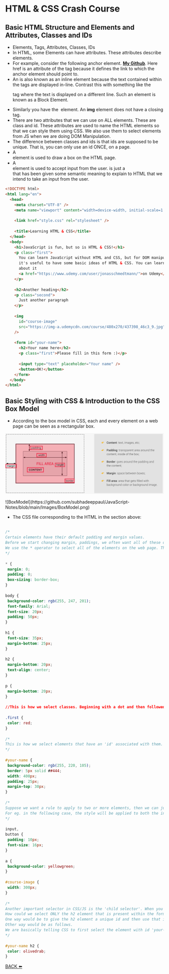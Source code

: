 
# HTML & CSS Crash Course

## Basic HTML Structure and Elements and Attributes, Classes and IDs

- Elements, Tags, Attributes, Classes, IDs
- In HTML, some Elements can have attributes. These attributes describe elements.
- For example, consider the following anchor element. **<a href="https://github.com/subhadeep">My Github</a>**. Here href is an attribute of the <a> tag because it defines the link to which the anchor element should point to.
- An **<a>** is also known as an inline element because the text contained within the **<a>** tags are displayed in-line. Contrast this with something like the **<p>** tag where the text is displayed on a different line. Such an element is known as a Block Element.
- Similarly you have the **<img src="https://github.com/subhadeep" alt="">** element. An **img** element does not have a closing tag.
- There are two attributes that we can use on ALL elements. These are class and id. These attributes are used to name the HTML elements so that we can style them using CSS. We also use them to select elements from JS when we are doing DOM Manipulation.
- The difference between classes and ids is that ids are supposed to be unique. That is, you can only use an id ONCE, on a page.
- A **<div>** element is used to draw a box on the HTML page.
- A **<form>** element is used to accept input from the user. **<form>** is just a **<div>** that has been given some semantic meaning to explain to HTML that we intend to take an input from the user.

```html
<!DOCTYPE html>
<html lang="en">
  <head>
    <meta charset="UTF-8" />
    <meta name="viewport" content="width=device-width, initial-scale=1.0" />

    <link href="style.css" rel="stylesheet" />

    <title>Learning HTML & CSS</title>
  </head>
  <body>
    <h1>JavaScript is fun, but so is HTML & CSS!</h1>
    <p class="first">
      You can learn JavaScript without HTML and CSS, but for DOM manipulation
      it's useful to have some basic ideas of HTML & CSS. You can learn more
      about it
      <a href="https://www.udemy.com/user/jonasschmedtmann/">on Udemy</a>.
    </p>

    <h2>Another heading</h2>
    <p class="second">
      Just another paragraph
    </p>

    <img
      id="course-image"
      src="https://img-a.udemycdn.com/course/480x270/437398_46c3_9.jpg"
    />

    <form id="your-name">
      <h2>Your name here</h2>
      <p class="first">Please fill in this form :)</p>

      <input type="text" placeholder="Your name" />
      <button>OK!</button>
    </form>
  </body>
</html>
```


## Basic Styling with CSS & Introduction to the CSS Box Model

 - According to the box model in CSS, each and every element on a web page can be seen as a rectangular box.
 


<p>
  <img src="Images/BoxModel.png" width="800" />
 </p>
![BoxModel](https://github.com/subhadeeppaul/JavaScript-Notes/blob/main/Images/BoxModel.png)
  
- The CSS file corresponding to the HTML in the section above: 
 
 ```css
  
 /*
Certain elements have their default padding and margin values.
Before we start changing margin, paddings, we often want all of these default value to be changed to 0.
We use the * operator to select all of the elements on the web page. This is often called a "global reset".
*/
  
* {
  margin: 0;
  padding: 0;
  box-sizing: border-box;
}

body {
  background-color: rgb(255, 247, 201);
  font-family: Arial;
  font-size: 20px;
  padding: 50px;
}

h1 {
  font-size: 35px;
  margin-bottom: 25px;
}

h2 {
  margin-bottom: 20px;
  text-align: center;
}

p {
  margin-bottom: 20px;
}
  
//This is how we select classes. Beginning with a dot and then followed by the class name.

.first {
  color: red;
}

/*
This is how we select elements that have an 'id' associated with them.
*/

#your-name {
  background-color: rgb(255, 220, 105);
  border: 5px solid ##444;
  width: 400px;
  padding: 25px;
  margin-top: 30px;
}
  
/*
Suppose we want a rule to apply to two or more elements, then we can just separate the two elements by commas
For eg. in the following case, the style will be applied to both the input element as well as the button element
*/
  
input,
button {
  padding: 10px;
  font-size: 16px;
}

a {
  background-color: yellowgreen;
}

#course-image {
  width: 300px;
}

/*
Another important selector in CSS/JS is the 'child selector'. When you look at the HTML, you can see that there are two h2 elements
How could we select ONLY the h2 element that is present within the form element?
One way would be to give the h2 element a unique id and then use that id. But we try and avoid id selectors.
Other way would be as follows.
We are basically telling CSS to first select the element with id 'your-name' and then in that element, select the h2 element
*/

#your-name h2 {
  color: olivedrab;
}
```

[BACK ⬅️](https://github.com/subhadeeppaul/JavaScript-Notes)
